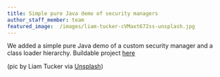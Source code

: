 ```yaml
---
title: Simple pure Java demo of security managers
author_staff_member: team
featured_image:  /images/liam-tucker-cVMaxt672ss-unsplash.jpg
---
```


We added a simple pure Java demo of a custom security manager and a class loader hierarchy. 
Buildable project [here](https://github.com/jep411/jep411.github.io/tree/master/examples/simple) 

(pic by Liam Tucker via [Unsplash](https://unsplash.com/photos/cVMaxt672ss?utm_source=unsplash&utm_medium=referral&utm_content=creditShareLink))